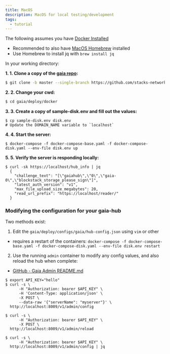 ```yaml
---
title: MacOS
description: MacOS for local testing/development
tags:
  - tutorial
---
```


The following assumes you have [Docker Installed](https://docs.docker.com/docker-for-mac/install/)

- Recommended to also have [MacOS Homebrew](https://docs.brew.sh/Installation) installed
- Use Homebrew to install jq with `brew install jq`

In your working directory:

**1. 1. Clone a copy of the [gaia repo](https://github.com/stacks-network/gaia):**

```bash
$ git clone -b master --single-branch https://github.com/stacks-network/gaia
```

**2. 2. Change your cwd:**

```bash
$ cd gaia/deploy/docker
```

**3. 3. Create a copy of sample-disk.env and fill out the values:**

```
$ cp sample-disk.env disk.env
# Update the DOMAIN_NAME variable to `localhost`
```

**4. 4. Start the server:**

```
$ docker-compose -f docker-compose-base.yaml -f docker-compose-disk.yaml --env-file disk.env up
```

**5. 5. Verify the server is responding locally:**

```
$ curl -sk https://localhost/hub_info | jq
  {
    "challenge_text": "[\"gaiahub\",\"0\",\"gaia-0\",\"blockstack_storage_please_sign\"]",
    "latest_auth_version": "v1",
    "max_file_upload_size_megabytes": 20,
    "read_url_prefix": "https://localhost/reader/"
  }
```

### Modifying the configuration for your gaia-hub

Two methods exist:

1. Edit the `gaia/deploy/configs/gaia/hub-config.json` using `vim` or other

- requires a restart of the containers: `docker-compose -f docker-compose-base.yaml -f docker-compose-disk.yaml --env-file disk.env restart`

2. Use the running `admin` container to modify any config values, and also reload the hub when complete:

- [GitHub - Gaia Admin README.md](https://github.com/stacks-network/gaia/blob/master/admin/README.md)

```
$ export API_KEY="hello"
$ curl -s \
      -H "Authorization: bearer $API_KEY" \
      -H 'Content-Type: application/json' \
      -X POST \
      --data-raw '{"serverName": "myserver"}' \
  http://localhost:8009/v1/admin/config

$ curl -s \
      -H "Authorization: bearer $API_KEY" \
      -X POST \
  http://localhost:8009/v1/admin/reload

$ curl -s \
      -H "Authorization: bearer $API_KEY" \
  http://localhost:8009/v1/admin/config | jq
```
